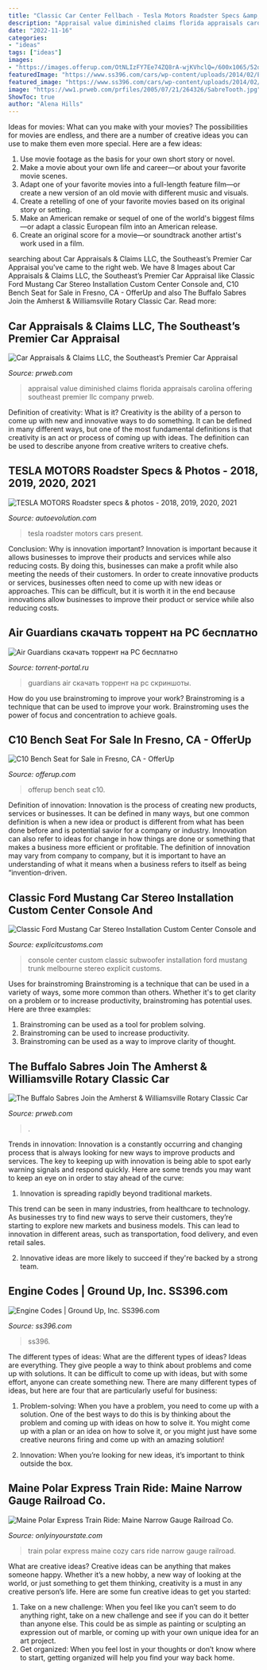 ```yaml
---
title: "Classic Car Center Fellbach - Tesla Motors Roadster Specs &amp; Photos"
description: "Appraisal value diminished claims florida appraisals carolina offering southeast premier llc company prweb"
date: "2022-11-16"
categories:
- "ideas"
tags: ["ideas"]
images:
- "https://images.offerup.com/OtNLIzFY7Ee74ZQ8rA-wjKVhclQ=/600x1065/52d9/52d9820bb7da4595803276fb6987ddf8.jpg"
featuredImage: "https://www.ss396.com/cars/wp-content/uploads/2014/02/Engine-Codes-25-1024x579.jpg"
featured_image: "https://www.ss396.com/cars/wp-content/uploads/2014/02/Engine-Codes-25-1024x579.jpg"
image: "https://ww1.prweb.com/prfiles/2005/07/21/264326/SabreTooth.jpg"
ShowToc: true
author: "Alena Hills"
---
```



Ideas for movies: What can you make with your movies?
The possibilities for movies are endless, and there are a number of creative ideas you can use to make them even more special. Here are a few ideas:
1. Use movie footage as the basis for your own short story or novel.
2. Make a movie about your own life and career—or about your favorite movie scenes.
3. Adapt one of your favorite movies into a full-length feature film—or create a new version of an old movie with different music and visuals.
4. Create a retelling of one of your favorite movies based on its original story or setting.
5. Make an American remake or sequel of one of the world's biggest films—or adapt a classic European film into an American release.
6. Create an original score for a movie—or soundtrack another artist's work used in a film.
	

		
searching about Car Appraisals &amp; Claims LLC, the Southeast’s Premier Car Appraisal you've came to the right web. We have 8 Images about Car Appraisals &amp; Claims LLC, the Southeast’s Premier Car Appraisal like Classic Ford Mustang Car Stereo Installation Custom Center Console and, C10 Bench Seat for Sale in Fresno, CA - OfferUp and also The Buffalo Sabres Join the Amherst &amp; Williamsville Rotary Classic Car. Read more:
		
    
## Car Appraisals &amp; Claims LLC, The Southeast’s Premier Car Appraisal

<img loading=lazy src="http://ww1.prweb.com/prfiles/2014/08/31/12134759/Car-Appraisal-Claims-Appraisal.JPG" onerror="this.onerror=null;this.src='https://tse2.mm.bing.net/th?id=OIP.yVqvdrNlpBjB10T0ZlGWpQHaJr&amp;pid=15.1';" alt="Car Appraisals &amp; Claims LLC, the Southeast’s Premier Car Appraisal">

_Source: prweb.com_

>appraisal value diminished claims florida appraisals carolina offering southeast premier llc company prweb. 

	

Definition of creativity: What is it?
Creativity is the ability of a person to come up with new and innovative ways to do something. It can be defined in many different ways, but one of the most fundamental definitions is that creativity is an act or process of coming up with ideas. The definition can be used to describe anyone from creative writers to creative chefs.

    
## TESLA MOTORS Roadster Specs &amp; Photos - 2018, 2019, 2020, 2021

<img loading=lazy src="https://s1.cdn.autoevolution.com/images/gallery/TESLA-MOTORS-Roadster-6176_4.jpg" onerror="this.onerror=null;this.src='https://tse2.mm.bing.net/th?id=OIP.CKlXsfP5CZJA8vOOy4WDbwHaEK&amp;pid=15.1';" alt="TESLA MOTORS Roadster specs &amp; photos - 2018, 2019, 2020, 2021">

_Source: autoevolution.com_

>tesla roadster motors cars present. 

	

Conclusion: Why is innovation important?
Innovation is important because it allows businesses to improve their products and services while also reducing costs. By doing this, businesses can make a profit while also meeting the needs of their customers. In order to create innovative products or services, businesses often need to come up with new ideas or approaches. This can be difficult, but it is worth it in the end because innovations allow businesses to improve their product or service while also reducing costs.

    
## Air Guardians скачать торрент на PC бесплатно

<img loading=lazy src="http://torrent-portal.ru/uploads/pictures/air-guardians-2015.jpg" onerror="this.onerror=null;this.src='https://tse4.mm.bing.net/th?id=OIP.EyLvrBRFq6beKCUCl6TgMwHaEK&amp;pid=15.1';" alt="Air Guardians скачать торрент на PC бесплатно">

_Source: torrent-portal.ru_

>guardians air скачать торрент на pc скриншоты. 

	

How do you use brainstroming to improve your work?
Brainstroming is a technique that can be used to improve your work. Brainstroming uses the power of focus and concentration to achieve goals.

    
## C10 Bench Seat For Sale In Fresno, CA - OfferUp

<img loading=lazy src="https://images.offerup.com/OtNLIzFY7Ee74ZQ8rA-wjKVhclQ=/600x1065/52d9/52d9820bb7da4595803276fb6987ddf8.jpg" onerror="this.onerror=null;this.src='https://tse2.mm.bing.net/th?id=OIP.Achk2b4Qad6Ms4Z8BA-3VAHaNJ&amp;pid=15.1';" alt="C10 Bench Seat for Sale in Fresno, CA - OfferUp">

_Source: offerup.com_

>offerup bench seat c10. 

	

Definition of innovation:
Innovation is the process of creating new products, services or businesses. It can be defined in many ways, but one common definition is when a new idea or product is different from what has been done before and is potential savior for a company or industry. Innovation can also refer to ideas for change in how things are done or something that makes a business more efficient or profitable. The definition of innovation may vary from company to company, but it is important to have an understanding of what it means when a business refers to itself as being “invention-driven.

    
## Classic Ford Mustang Car Stereo Installation Custom Center Console And

<img loading=lazy src="https://www.explicitcustoms.com/wp-content/uploads/2018/05/classic-ford-mustang-custom-center-console-and-trunk-subwoofer-installation-in-Melbourne-by-Explicit-Customs-3.jpg" onerror="this.onerror=null;this.src='https://tse4.mm.bing.net/th?id=OIP.SRAvyUNiKcH33C9MauMbGwHaFj&amp;pid=15.1';" alt="Classic Ford Mustang Car Stereo Installation Custom Center Console and">

_Source: explicitcustoms.com_

>console center custom classic subwoofer installation ford mustang trunk melbourne stereo explicit customs. 

	

Uses for brainstroming
Brainstroming is a technique that can be used in a variety of ways, some more common than others. Whether it's to get clarity on a problem or to increase productivity, brainstroming has potential uses. Here are three examples: 

1) Brainstroming can be used as a tool for problem solving.
2) Brainstroming can be used to increase productivity.
3) Brainstroming can be used as a way to improve clarity of thought.

    
## The Buffalo Sabres Join The Amherst &amp; Williamsville Rotary Classic Car

<img loading=lazy src="https://ww1.prweb.com/prfiles/2005/07/21/264326/SabreTooth.jpg" onerror="this.onerror=null;this.src='https://tse3.mm.bing.net/th?id=OIP.QzlZoqRT_XSclbLQ4vGMfQHaKU&amp;pid=15.1';" alt="The Buffalo Sabres Join the Amherst &amp; Williamsville Rotary Classic Car">

_Source: prweb.com_

>. 

	

Trends in innovation:
Innovation is a constantly occurring and changing process that is always looking for new ways to improve products and services. The key to keeping up with innovation is being able to spot early warning signals and respond quickly. Here are some trends you may want to keep an eye on in order to stay ahead of the curve:
1. Innovation is spreading rapidly beyond traditional markets.

This trend can be seen in many industries, from healthcare to technology. As businesses try to find new ways to serve their customers, they’re starting to explore new markets and business models. This can lead to innovation in different areas, such as transportation, food delivery, and even retail sales.

2. Innovative ideas are more likely to succeed if they're backed by a strong team.

    
## Engine Codes | Ground Up, Inc. SS396.com

<img loading=lazy src="https://www.ss396.com/cars/wp-content/uploads/2014/02/Engine-Codes-25-1024x579.jpg" onerror="this.onerror=null;this.src='https://tse4.mm.bing.net/th?id=OIP.zHk9GHixXpJYnPMDkZIaAwHaEM&amp;pid=15.1';" alt="Engine Codes | Ground Up, Inc. SS396.com">

_Source: ss396.com_

>ss396. 

	

The different types of ideas: What are the different types of ideas?
Ideas are everything. They give people a way to think about problems and come up with solutions. It can be difficult to come up with ideas, but with some effort, anyone can create something new. There are many different types of ideas, but here are four that are particularly useful for business:
1. Problem-solving: When you have a problem, you need to come up with a solution. One of the best ways to do this is by thinking about the problem and coming up with ideas on how to solve it. You might come up with a plan or an idea on how to solve it, or you might just have some creative neurons firing and come up with an amazing solution!

2. Innovation: When you’re looking for new ideas, it’s important to think outside the box.

    
## Maine Polar Express Train Ride: Maine Narrow Gauge Railroad Co.

<img loading=lazy src="http://cdn.onlyinyourstate.com/wp-content/uploads/2016/11/10423824_10152476591496918_1009152205145588138_n-700x467.jpg" onerror="this.onerror=null;this.src='https://tse2.mm.bing.net/th?id=OIP.yUKe1aJBfiRL4YE8d5NOwQHaE8&amp;pid=15.1';" alt="Maine Polar Express Train Ride: Maine Narrow Gauge Railroad Co.">

_Source: onlyinyourstate.com_

>train polar express maine cozy cars ride narrow gauge railroad. 

	

What are creative ideas?
Creative ideas can be anything that makes someone happy. Whether it’s a new hobby, a new way of looking at the world, or just something to get them thinking, creativity is a must in any creative person’s life. Here are some fun creative ideas to get you started: 
1. Take on a new challenge: When you feel like you can’t seem to do anything right, take on a new challenge and see if you can do it better than anyone else. This could be as simple as painting or sculpting an expression out of marble, or coming up with your own unique idea for an art project. 
2. Get organized: When you feel lost in your thoughts or don’t know where to start, getting organized will help you find your way back home.

